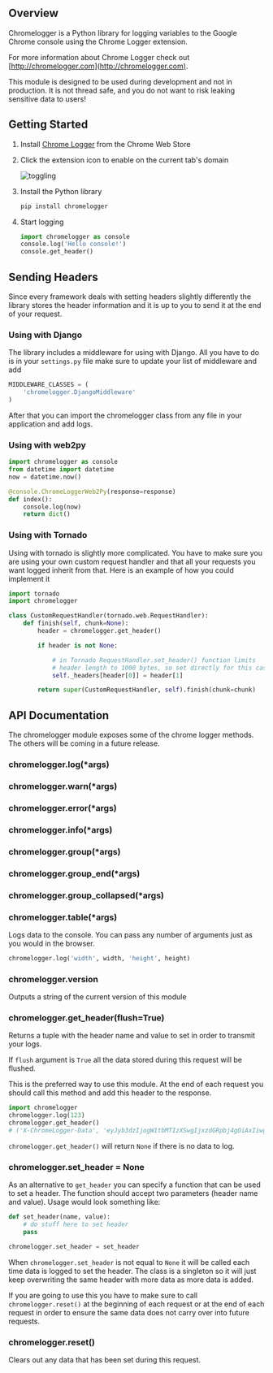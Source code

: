 ## Overview

Chromelogger is a Python library for logging variables to the Google Chrome console using the Chrome Logger extension.

For more information about Chrome Logger check out [http://chromelogger.com](http://chromelogger.com).

This module is designed to be used during development and not in production.  It is not thread safe, and you do not want to risk leaking sensitive data to users!

## Getting Started

1. Install [Chrome Logger](https://chrome.google.com/extensions/detail/noaneddfkdjfnfdakjjmocngnfkfehhd) from the Chrome Web Store

2.  Click the extension icon to enable on the current tab's domain

    ![toggling](http://cdn.craig.is/img/chromelogger/toggle.gif)

3. Install the Python library

    ```python
    pip install chromelogger
    ```

4.  Start logging

    ```python
    import chromelogger as console
    console.log('Hello console!')
    console.get_header()
    ```

## Sending Headers

Since every framework deals with setting headers slightly differently the library stores the header information and it is up to you to send it at the end of your request.

### Using with Django

The library includes a middleware for using with Django.  All you have to do is in your ``settings.py`` file make sure to update your list of middleware and add

```python
MIDDLEWARE_CLASSES = (
    'chromelogger.DjangoMiddleware'
)
```

After that you can import the chromelogger class from any file in your application and add logs.

### Using with web2py
```python
import chromelogger as console
from datetime import datetime
now = datetime.now()

@console.ChromeLoggerWeb2Py(response=response)
def index():
    console.log(now)
    return dict()
```


### Using with Tornado

Using with tornado is slightly more complicated.  You have to make sure you are using your own custom request handler and that all your requests you want logged inherit from that.  Here is an example of how you could implement it

```python
import tornado
import chromelogger

class CustomRequestHandler(tornado.web.RequestHandler):
    def finish(self, chunk=None):
        header = chromelogger.get_header()

        if header is not None:

            # in Tornado RequestHandler.set_header() function limits
            # header length to 1000 bytes, so set directly for this case
            self._headers[header[0]] = header[1]

        return super(CustomRequestHandler, self).finish(chunk=chunk)
```

## API Documentation

The chromelogger module exposes some of the chrome logger methods.  The others will be coming in a future release.

### chromelogger.log(*args)
### chromelogger.warn(*args)
### chromelogger.error(*args)
### chromelogger.info(*args)
### chromelogger.group(*args)
### chromelogger.group_end(*args)
### chromelogger.group_collapsed(*args)
### chromelogger.table(*args)

Logs data to the console.  You can pass any number of arguments just as you would in the browser.

```python
chromelogger.log('width', width, 'height', height)
```

### chromelogger.version

Outputs a string of the current version of this module

### chromelogger.get_header(flush=True)

Returns a tuple with the header name and value to set in order to transmit your logs.

If ``flush`` argument is ``True`` all the data stored during this request will be flushed.

This is the preferred way to use this module.  At the end of each request you should call this method and add this header to the response.

```python
import chromelogger
chromelogger.log(123)
chromelogger.get_header()
# ('X-ChromeLogger-Data', 'eyJyb3dzIjogW1tbMTIzXSwgIjxzdGRpbj4gOiAxIiwgWyJsb2ciXV1dLCAidmVyc2lvbiI6ICIwLjIuMiIsICJjb2x1bW5zIjogWyJsb2ciLCAiYmFja3RyYWNlIiwgInR5cGUiXX0=')
```

``chromelogger.get_header()`` will return ``None`` if there is no data to log.

### chromelogger.set_header = None

As an alternative to ``get_header`` you can specify a function that can be used to set a header.  The function should accept two parameters (header name and value).  Usage would look something like:

```python
def set_header(name, value):
    # do stuff here to set header
    pass

chromelogger.set_header = set_header
```

When ``chromelogger.set_header`` is not equal to ``None`` it will be called each time data is logged to set the header.  The class is a singleton so it will just keep overwriting the same header with more data as more data is added.

If you are going to use this you have to make sure to call ``chromelogger.reset()`` at the beginning of each request or at the end of each request in order to ensure the same data does not carry over into future requests.

### chromelogger.reset()

Clears out any data that has been set during this request.


